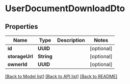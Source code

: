 # UserDocumentDownloadDto

## Properties
Name | Type | Description | Notes
------------ | ------------- | ------------- | -------------
**id** | **UUID** |  | [optional] 
**storageUrl** | **String** |  | [optional] 
**ownerId** | **UUID** |  | [optional] 

[[Back to Model list]](../README.md#documentation-for-models) [[Back to API list]](../README.md#documentation-for-api-endpoints) [[Back to README]](../README.md)


